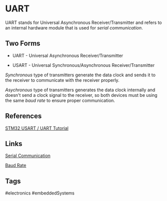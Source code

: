 # UART  

UART stands for Universal Asynchronous Receiver/Transmitter and refers to an internal hardware module that is used for *serial communication*.

## Two Forms

* UART - Universal Asynchronous Receiver/Transmitter

* USART - Universal Synchronous/Asynchronous Receiver/Transmitter

*Synchronous* type of transmitters generate the data clock and sends it to the receiver to communicate with the receiver properly.

*Asychronous* type of transmitters generates the data clock internally and doesn't send a clock signal to the receiver, so both devices must be using the same *baud rate* to ensure proper communication.

## References
[STM32 USART / UART Tutorial](https://deepbluembedded.com/stm32-usart-uart-tutorial/)


## Links
[Serial Communication](../202111021920)

[Baud Rate]()

## Tags
#electronics #embeddedSystems
